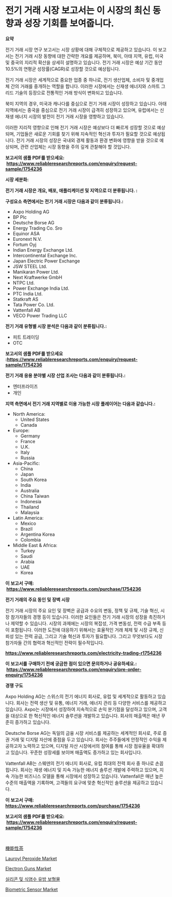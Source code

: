 <p><h1>전기 거래 시장 보고서는 이 시장의 최신 동향과 성장 기회를 보여줍니다.</h1></p><p><strong>요약</strong></p>
<p><p>전기 거래 시장 연구 보고서는 시장 상황에 대해 구체적으로 제공하고 있습니다. 이 보고서는 전기 거래 시장 동향에 대한 간략한 개요를 제공하며, 북미, 아태 지역, 유럽, 미국 및 중국의 지리적 확산을 상세히 설명하고 있습니다. 전기 거래 시장은 예상 기간 동안 10.5%의 연평균 성장률(CAGR)로 성장할 것으로 예상됩니다.</p><p>전기 거래 시장은 세계적으로 중요한 업종 중 하나로, 전기 생산업체, 소비자 및 중개업체 간의 거래를 중개하는 역할을 합니다. 이러한 시장에서는 신재생 에너지와 스마트 그리드 기술의 등장으로 전통적인 거래 방식이 변화되고 있습니다.</p><p>북미 지역의 경우, 미국과 캐나다를 중심으로 전기 거래 시장이 성장하고 있습니다. 아태 지역에서는 중국을 중심으로 전기 거래 시장이 급격히 성장하고 있으며, 유럽에서는 신재생 에너지 시장의 발전이 전기 거래 시장을 영향하고 있습니다.</p><p>이러한 지리적 영향으로 인해 전기 거래 시장은 예상보다 더 빠르게 성장할 것으로 예상되며, 기업들은 새로운 기회를 찾기 위해 지속적인 혁신과 투자가 필요할 것으로 예상됩니다. 전기 거래 시장의 성장은 국내외 경제 활동과 환경 변화에 영향을 받을 것으로 예상되며, 관련 산업체는 시장 동향을 주의 깊게 관찰해야 할 것입니다.</p></p>
<p><strong>보고서의 샘플 PDF를 받으세요: &nbsp;<a href="https://www.reliableresearchreports.com/enquiry/request-sample/1754236">https://www.reliableresearchreports.com/enquiry/request-sample/1754236</a></strong></p>
<p><strong>시장 세분화:</strong></p>
<p><strong> 전기 거래 시장은 개요, 배포, 애플리케이션 및 지역으로 더 분류됩니다. :</strong></p>
<p><strong>구성요소 측면에서는 전기 거래 시장은 다음과 같이 분류됩니다.:</strong></p>
<p><ul><li>Axpo Holding AG</li><li>BP Plc</li><li>Deutsche Borse AG</li><li>Energy Trading Co. Sro</li><li>Equinor ASA</li><li>Euronext N.V.</li><li>Fortum Oyj</li><li>Indian Energy Exchange Ltd.</li><li>Intercontinental Exchange Inc.</li><li>Japan Electric Power Exchange</li><li>JSW STEEL Ltd.</li><li>Manikaran Power Ltd.</li><li>Next Kraftwerke GmbH</li><li>NTPC Ltd.</li><li>Power Exchange India Ltd.</li><li>PTC India Ltd.</li><li>Statkraft AS</li><li>Tata Power Co. Ltd.</li><li>Vattenfall AB</li><li>VECO Power Trading LLC</li></ul></p>
<p><strong> 전기 거래 유형별 시장 분석은 다음과 같이 분류됩니다.:</strong></p>
<p><ul><li>피트 트레이딩</li><li>OTC</li></ul></p>
<p><strong>보고서의 샘플 PDF를 받으세요 :<a href="https://www.reliableresearchreports.com/enquiry/request-sample/1754236">https://www.reliableresearchreports.com/enquiry/request-sample/1754236</a></strong></p>
<p><strong> 전기 거래 응용 분야별 시장 산업 조사는 다음과 같이 분류됩니다.:</strong></p>
<p><ul><li>엔터프라이즈</li><li>개인</li></ul></p>
<p><strong>지역 측면에서 전기 거래 지역별로 이용 가능한 시장 플레이어는 다음과 같습니다.:</strong></p>
<p><ul>
    <li>
        North America:
        <ul>
            <li>United States</li>
            <li>Canada</li>
        </ul>
    </li>
    <li>
        Europe:
        <ul>
            <li>Germany</li>
            <li>France</li>
            <li>U.K.</li>
            <li>Italy</li>
            <li>Russia</li>
        </ul>
    </li>
    <li>
        Asia-Pacific:
        <ul>
            <li>China</li>
            <li>Japan</li>
            <li>South Korea</li>
            <li>India</li>
            <li>Australia</li>
            <li>China Taiwan</li>
            <li>Indonesia</li>
            <li>Thailand</li>
            <li>Malaysia</li>
        </ul>
    </li>
    <li>
        Latin America:
        <ul>
            <li>Mexico</li>
            <li>Brazil</li>
            <li>Argentina Korea</li>
            <li>Colombia</li>
        </ul>
    </li>
    <li>
        Middle East & Africa:
        <ul>
            <li>Turkey</li>
            <li>Saudi</li>
            <li>Arabia</li>
            <li>UAE</li>
            <li>Korea</li>
        </ul>
    </li>
    </ul></p>
<p><strong>이 보고서 구매: &nbsp;<a href="https://www.reliableresearchreports.com/purchase/1754236">https://www.reliableresearchreports.com/purchase/1754236</a></strong></p>
<p><strong>전기 거래의 주요 동인 및 장벽 시장</strong></p>
<p><p>전기 거래 시장의 주요 요인 및 장벽은 공급과 수요의 변동, 정책 및 규제, 기술 혁신, 시장 참가자들의 경쟁 등이 있습니다. 이러한 요인들은 전기 거래 시장의 성장을 촉진하거나 제약할 수 있습니다. 시장의 과제에는 시장의 복잡성, 가격 변동성, 전력 수급 부족 등이 포함됩니다. 이러한 도전에 대응하기 위해서는 효율적인 거래 체제 및 시장 규제, 신뢰성 있는 전력 공급, 그리고 기술 혁신과 투자가 필요합니다. 그리고 무엇보다도 시장 참가자들 간의 협력과 혁신적인 전략이 필수적입니다.</p></p>
<p><strong><a href="https://www.reliableresearchreports.com/electricity-trading-r1754236">https://www.reliableresearchreports.com/electricity-trading-r1754236</a></strong></p>
<p><strong>이 보고서를 구매하기 전에 궁금한 점이 있으면 문의하거나 공유하세요.: &nbsp;<a href="https://www.reliableresearchreports.com/enquiry/pre-order-enquiry/1754236">https://www.reliableresearchreports.com/enquiry/pre-order-enquiry/1754236</a></strong></p>
<p><strong>경쟁 구도</strong></p>
<p><p>Axpo Holding AG는 스위스의 전기 에너지 회사로, 유럽 및 세계적으로 활동하고 있습니다. 회사는 전력 생산 및 유통, 에너지 거래, 에너지 관리 등 다양한 서비스를 제공하고 있습니다. Axpo는 시장에서 성장하여 지속적으로 손익 분기점을 달성하고 있으며, 고객을 대상으로 한 혁신적인 에너지 솔루션을 개발하고 있습니다. 회사의 매출액은 매년 꾸준히 증가하고 있습니다.</p><p>Deutsche Borse AG는 독일의 금융 시장 서비스를 제공하는 세계적인 회사로, 주로 증권 거래 및 디지털 자산에 중점을 두고 있습니다. 회사는 주주들에게 안정적인 수익을 제공하고자 노력하고 있으며, 디지털 자산 시장에서의 참여를 통해 시장 점유율을 확대하고 있습니다. 꾸준한 성장세를 보이며 매출액도 증가하고 있는 회사입니다.</p><p>Vattenfall AB는 스웨덴의 전기 에너지 회사로, 유럽 최대의 전력 회사 중 하나로 손꼽힙니다. 회사는 재생 에너지 및 지속 가능한 에너지 솔루션 개발에 주력하고 있으며, 지속 가능한 비즈니스 모델을 통해 시장에서 성장하고 있습니다. Vattenfall은 매년 높은 수준의 매출액을 기록하며, 고객들의 요구에 맞춘 혁신적인 솔루션을 제공하고 있습니다.</p></p>
<p><strong>이 보고서 구매: &nbsp; <a href="https://www.reliableresearchreports.com/purchase/1754236">https://www.reliableresearchreports.com/purchase/1754236</a></strong></p>
<p><strong>보고서의 샘플 PDF를 받으세요: &nbsp;<a href="https://www.reliableresearchreports.com/enquiry/request-sample/1754236">https://www.reliableresearchreports.com/enquiry/request-sample/1754236</a></strong><strong></strong></p>
<p>&nbsp;</p>
<p><p><a href="https://github.com/jkjreqjscoxx7/Market-Research-Report-List-1/blob/main/519331427730.md">機能性茶</a></p><p><a href="https://issuu.com/reportprime-2/docs/lauroyl-peroxide-market-size-2030.pptx">Lauroyl Peroxide Market</a></p><p><a href="https://github.com/jerrycopelandthomaswsqd8q/Market-Research-Report-List-2/blob/main/electron-guns-market.md">Electron Guns Market</a></p><p><a href="https://github.com/nuekbpymrrz5/Market-Research-Report-List-1/blob/main/382481725301.md">실리콘 및 식염수 유방 보형물</a></p><p><a href="https://view.publitas.com/reportprime-1/biometric-sensor-market-comprehensive-assessment-by-type-application-and-geography/">Biometric Sensor Market</a></p></p>